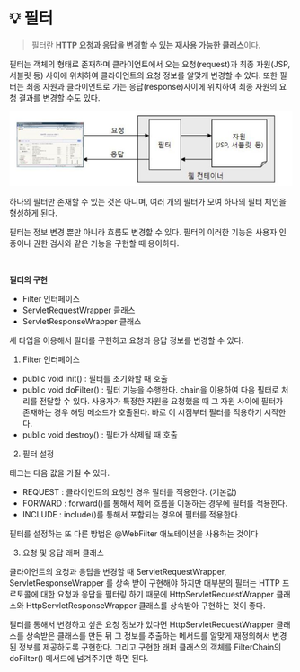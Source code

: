 # 💡 **필터**

> 필터란 **HTTP 요청과 응답을 변경할 수 있는 재사용 가능한 클래스**이다. 

필터는 객체의 형태로 존재하며 클라이언트에서 오는 요청(request)과 최종 자원(JSP, 서블릿 등) 사이에 위치하여 클라이언트의 요청 정보를 알맞게 변경할 수 있다. 또한 필터는 최종 자원과 클라이언트로 가는 응답(response)사이에 위치하여 최종 자원의 요청 결과를 변경할 수도 있다.

![img](https://github.com/dilmah0203/TIL/blob/main/Image/Filter.png)

하나의 필터만 존재할 수 있는 것은 아니며, 여러 개의 필터가 모여 하나의 필터 체인을 형성하게 된다.

필터는 정보 변경 뿐만 아니라 흐름도 변경할 수 있다. 필터의 이러한 기능은 사용자 인증이나 권한 검사와 같은 기능을 구현할 때 용이하다.

<br>

**필터의 구현**

- Filter 인터페이스
- ServletRequestWrapper 클래스
- ServletResponseWrapper 클래스

세 타입을 이용해서 필터를 구현하고 요청과 응답 정보를 변경할 수 있다.

1. Filter 인터페이스

- public void init() : 필터를 초기화할 때 호출
- public void doFilter() : 필터 기능을 수행한다. chain을 이용하여 다음 필터로 처리를 전달할 수 있다. 사용자가 특정한 자원을 요청했을 때 그 자원 사이에 필터가 존재하는 경우 해당 메소드가 호출된다. 바로 이 시점부터 필터를 적용하기 시작한다.
- public void destroy() : 필터가 삭제될 때 호출

2. 필터 설정

<dispatcher> 태그는 다음 값을 가질 수 있다. 

- REQUEST : 클라이언트의 요청인 경우 필터를 적용한다. (기본값)
- FORWARD : forward()를 통해서 제어 흐름을 이동하는 경우에 필터를 적용한다.
- INCLUDE : include()를 통해서 포함되는 경우에 필터를 적용한다.

필터를 설정하는 또 다른 방법은 @WebFilter 애노테이션을 사용하는 것이다

3. 요청 및 응답 래퍼 클래스

클라이언트의 요청과 응답을 변경할 때 ServletRequestWrapper, ServletResponseWrapper 를 상속 받아 구현해야 하지만 대부분의 필터는 HTTP 프로토콜에 대한 요청과 응답을 필터링 하기 때문에 HttpServletRequestWrapper 클래스와 HttpServletResponseWrapper 클래스를 상속받아 구현하는 것이 좋다.

필터를 통해서 변경하고 싶은 요청 정보가 있다면 HttpServletRequestWrapper 클래스를 상속받은 클래스를 만든 뒤 그 정보를 추출하는 메서드를 알맞게 재정의해서 변경된 정보를 제공하도록 구현한다. 그리고 구현한 래퍼 클래스의 객체를 FilterChain의 doFilter() 메서드에 넘겨주기만 하면 된다.
